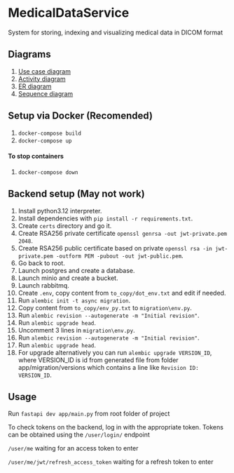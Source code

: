 # MedicalDataService

System for storing, indexing and visualizing medical data in DICOM format

## Diagrams

1. [Use case diagram](https://app.diagrams.net/#Hcitec-spbu%2FMedicalDataService%2Fmain%2FDiagrams%2FUseCaseDiagram.drawio#%7B%22pageId%22%3A%22K9DpIMCQUKm6tweqTpe7%22%7D)
2. [Activity diagram](https://app.diagrams.net/#Hcitec-spbu%2FMedicalDataService%2Fmain%2FDiagrams%2FActivityDiagram.drawio#%7B%22pageId%22%3A%22d6oIZNa-YsMYUfMxQyWx%22%7D)
3. [ER diagram](https://app.diagrams.net/#Hcitec-spbu%2FMedicalDataService%2Fmain%2FDiagrams%2FERDiagram.drawio#%7B%22pageId%22%3A%22ZZTZYGC4paBtnbswUOO2%22%7D)
4. [Sequence diagram](https://app.diagrams.net/#Hcitec-spbu%2FMedicalDataService%2Fmain%2FDiagrams%2FSequenceDiagram.drawio#%7B%22pageId%22%3A%22-7-vLeRaQvUi-DyRjATi%22%7D)

## Setup via Docker (Recomended)

1. `docker-compose build`
2. `docker-compose up`

#### To stop containers

1. `docker-compose down`

## Backend setup (May not work)

1. Install python3.12 interpreter.
2. Install dependencies with `pip install -r requirements.txt`.
3. Create `certs` directory and go it.
4. Create RSA256 private certificate `openssl genrsa -out jwt-private.pem 2048`.
5. Create RSA256 public certificate based on private `openssl rsa -in jwt-private.pem -outform PEM -pubout -out jwt-public.pem`.
6. Go back to root.
7. Launch postgres and create a database.
8. Launch minio and create a bucket.
9. Launch rabbitmq.
10. Create `.env`, copy content from `to_copy/dot_env.txt` and edit if needed.
11. Run `alembic init -t async migration`.
12. Copy content from `to_copy/env_py.txt` to `migration\env.py`.
13. Run `alembic revision --autogenerate -m "Initial revision"`.
14. Run `alembic upgrade head`.
15. Uncomment 3 lines in `migration\env.py`.
16. Run `alembic revision --autogenerate -m "Initial revision"`.
17. Run `alembic upgrade head`.
18. For upgrade alternatively you can run `alembic upgrade VERSION_ID`, where VERSION_ID is id from generated file from folder app/migration/versions which contains a line like `Revision ID: VERSION_ID`.

## Usage

Run `fastapi dev app/main.py` from root folder of project

To check tokens on the backend, log in with the appropriate token. Tokens can be obtained using the `/user/login/` endpoint

`/user/me` waiting for an access token to enter

`/user/me/jwt/refresh_access_token` waiting for a refresh token to enter

